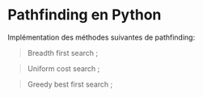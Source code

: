 # Pathfinding en Python

Implémentation des méthodes suivantes de pathfinding:

> Breadth first search ;

> Uniform cost search ;

> Greedy best first search ;